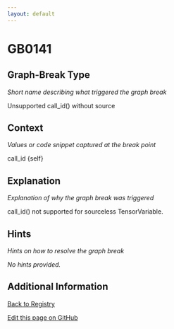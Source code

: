 ```yaml
---
layout: default
---
```

# GB0141

## Graph-Break Type
*Short name describing what triggered the graph break*

Unsupported call_id() without source

## Context
*Values or code snippet captured at the break point*

call_id {self}

## Explanation
*Explanation of why the graph break was triggered*

call_id() not supported for sourceless TensorVariable.

## Hints
*Hints on how to resolve the graph break*

*No hints provided.*


## Additional Information

<!-- ADDITIONAL INFORMATION START - Add custom information below this line -->

<!-- ADDITIONAL INFORMATION END -->

[Back to Registry](../index.html)

[Edit this page on GitHub](https://github.com/pytorch-labs/compile-graph-break-site/edit/main/docs/gb/gb0141.md)
